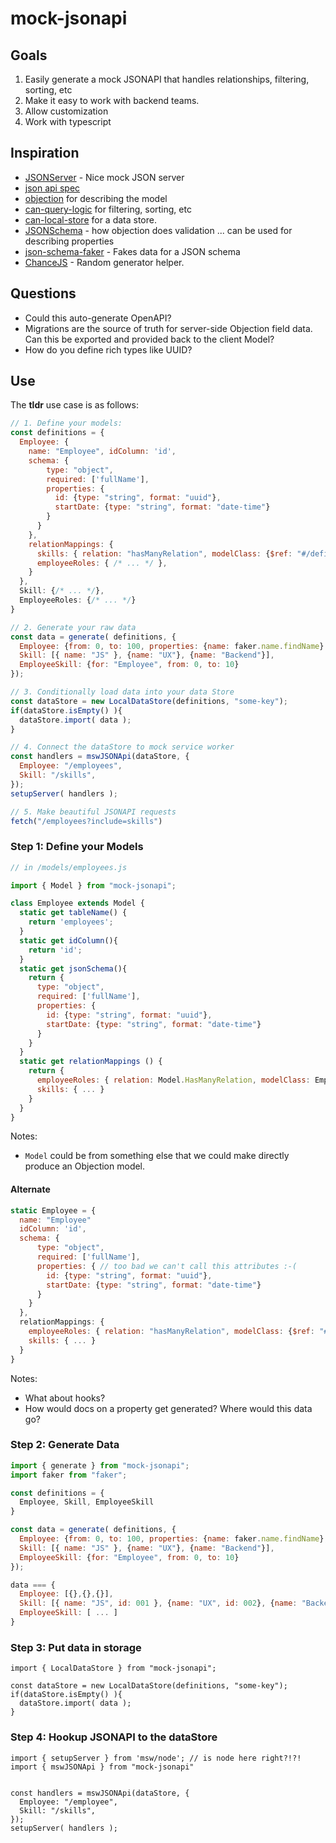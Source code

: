 # mock-jsonapi

## Goals 

1. Easily generate a mock JSONAPI that handles relationships, filtering, sorting, etc
2. Make it easy to work with backend teams.
3. Allow customization
4. Work with typescript

## Inspiration


- [JSONServer](https://github.com/typicode/json-server) - Nice mock JSON server
- [json api spec](https://jsonapi.org/format/)
- [objection](https://vincit.github.io/objection.js/guide/models.html#examples) for describing the model
- [can-query-logic](https://canjs.com/doc/can-query-logic.html) for filtering, sorting, etc
- [can-local-store](https://canjs.com/doc/can-local-store.html) for a data store.
- [JSONSchema](https://json-schema.org/) - how objection does validation ... can be used for describing properties
- [json-schema-faker](https://github.com/json-schema-faker/json-schema-faker/blob/master/docs/USAGE.md) - Fakes data for a JSON schema
- [ChanceJS](https://chancejs.com/) - Random generator helper.


## Questions

- Could this auto-generate OpenAPI?
- Migrations are the source of truth for server-side Objection field data.  Can this be exported and provided back to the client Model?
- How do you define rich types like UUID?

## Use

The __tldr__ use case is as follows:

```js
// 1. Define your models:
const definitions = {
  Employee: {
    name: "Employee", idColumn: 'id',
    schema: {
        type: "object",
        required: ['fullName'],
        properties: {
          id: {type: "string", format: "uuid"},
          startDate: {type: "string", format: "date-time"}
        }
      }
    },
    relationMappings: {
      skills: { relation: "hasManyRelation", modelClass: {$ref: "#/definitions/Skill"}, through: "#/definitions/EmployeeSkill" },
      employeeRoles: { /* ... */ },
    }
  },
  Skill: {/* ... */},
  EmployeeRoles: {/* ... */}
}

// 2. Generate your raw data
const data = generate( definitions, {
  Employee: {from: 0, to: 100, properties: {name: faker.name.findName} },
  Skill: [{ name: "JS" }, {name: "UX"}, {name: "Backend"}],
  EmployeeSkill: {for: "Employee", from: 0, to: 10}
});

// 3. Conditionally load data into your data Store
const dataStore = new LocalDataStore(definitions, "some-key");
if(dataStore.isEmpty() ){
  dataStore.import( data );
}

// 4. Connect the dataStore to mock service worker
const handlers = mswJSONApi(dataStore, {
  Employee: "/employees",
  Skill: "/skills",
});
setupServer( handlers );

// 5. Make beautiful JSONAPI requests
fetch("/employees?include=skills")
```



### Step 1: Define your Models

```js
// in /models/employees.js

import { Model } from "mock-jsonapi";

class Employee extends Model {
  static get tableName() {
    return 'employees';
  }
  static get idColumn(){
    return 'id';
  }
  static get jsonSchema(){
    return {
      type: "object",
      required: ['fullName'],
      properties: {
        id: {type: "string", format: "uuid"},
        startDate: {type: "string", format: "date-time"}
      }
    }
  }
  static get relationMappings () {
    return {
      employeeRoles: { relation: Model.HasManyRelation, modelClass: EmployeeRoles },
      skills: { ... }
    }
  }
}
```

Notes:

- `Model` could be from something else that we could make directly produce an Objection model.

#### Alternate

```js
static Employee = {
  name: "Employee"
  idColumn: 'id',
  schema: {
      type: "object",
      required: ['fullName'],
      properties: { // too bad we can't call this attributes :-(
        id: {type: "string", format: "uuid"},
        startDate: {type: "string", format: "date-time"}
      }
    }
  },
  relationMappings: {
    employeeRoles: { relation: "hasManyRelation", modelClass: {$ref: "#/definitions/Role"} },
    skills: { ... }
  }
}
```

Notes:
- What about hooks?
- How would docs on a property get generated? Where would this data go?


### Step 2: Generate Data

```js
import { generate } from "mock-jsonapi";
import faker from "faker";

const definitions = {
  Employee, Skill, EmployeeSkill
}

const data = generate( definitions, {
  Employee: {from: 0, to: 100, properties: {name: faker.name.findName},
  Skill: [{ name: "JS" }, {name: "UX"}, {name: "Backend"}],
  EmployeeSkill: {for: "Employee", from: 0, to: 10}
});

data === {
  Employee: [{},{},{}],
  Skill: [{ name: "JS", id: 001 }, {name: "UX", id: 002}, {name: "Backend", id: 003}],
  EmployeeSkill: [ ... ]
}
```

### Step 3: Put data in storage

```
import { LocalDataStore } from "mock-jsonapi";

const dataStore = new LocalDataStore(definitions, "some-key");
if(dataStore.isEmpty() ){
  dataStore.import( data );
}
```


### Step 4: Hookup JSONAPI to the dataStore


```
import { setupServer } from 'msw/node'; // is node here right?!?!
import { mswJSONApi } from "mock-jsonapi"


const handlers = mswJSONApi(dataStore, {
  Employee: "/employee",
  Skill: "/skills",
});
setupServer( handlers );
```
